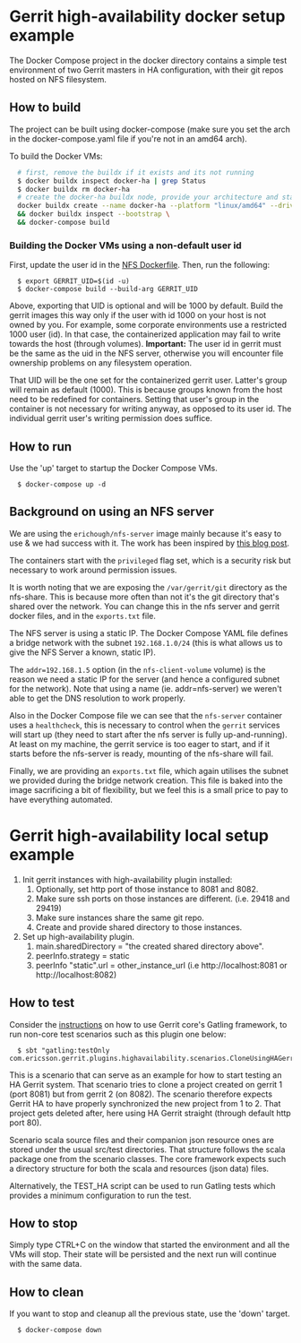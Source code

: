 # Gerrit high-availability docker setup example

The Docker Compose project in the docker directory contains a simple test 
environment of two Gerrit masters in HA configuration, with their git repos
hosted on NFS filesystem.

## How to build

The project can be built using docker-compose (make sure you set the 
arch in the docker-compose.yaml file if you're not in an amd64 arch).

To build the Docker VMs:
```bash
  # first, remove the buildx if it exists and its not running
  $ docker buildx inspect docker-ha | grep Status
  $ docker buildx rm docker-ha
  # create the docker-ha buildx node, provide your architecture and start it up
  docker buildx create --name docker-ha --platform "linux/amd64" --driver docker-container --use \
  && docker buildx inspect --bootstrap \
  && docker-compose build
```

### Building the Docker VMs using a non-default user id

First, update the user id in the [NFS Dockerfile](./docker/nfs/Dockerfile).
Then, run the following:
```
  $ export GERRIT_UID=$(id -u)
  $ docker-compose build --build-arg GERRIT_UID
```

Above, exporting that UID is optional and will be 1000 by default.
Build the gerrit images this way only if the user with id 1000 on your
host is not owned by you. For example, some corporate environments use a
restricted 1000 user (id). In that case, the containerized application
may fail to write towards the host (through volumes).
**Important:** The user id in gerrit must be the same as the uid in the
NFS server, otherwise you will encounter file ownership problems on any
filesystem operation. 

That UID will be the one set for the containerized gerrit user. Latter's
group will remain as default (1000). This is because groups known from
the host need to be redefined for containers. Setting that user's group
in the container is not necessary for writing anyway, as opposed to its
user id. The individual gerrit user's writing permission does suffice.

## How to run

Use the 'up' target to startup the Docker Compose VMs.

```
  $ docker-compose up -d
```

## Background on using an NFS server
We are using the `erichough/nfs-server` image mainly because it's easy to use & we had success with it.
The work has been inspired by [this blog post](https://nothing2say.co.uk/running-a-linux-based-nfs-server-in-docker-on-windows-b64445d5ada2).

The containers start with the `privileged` flag set, which is a security risk but necessary to work around
permission issues.

It is worth noting that we are exposing the `/var/gerrit/git` directory as the nfs-share. This is because
more often than not it's the git directory that's shared over the network. You can change this in the
nfs server and gerrit docker files, and in the `exports.txt` file.

The NFS server is using a static IP. The Docker Compose YAML file defines a bridge network with the
subnet `192.168.1.0/24` (this is what allows us to give the NFS Server a known, static IP).

The `addr=192.168.1.5` option (in the `nfs-client-volume` volume) is the reason we need a static IP for the server
(and hence a configured subnet for the network). Note that using a name (ie. addr=nfs-server) we weren't able to
get the DNS resolution to work properly.

Also in the Docker Compose file we can see that the `nfs-server` container uses a `healthcheck`, this is
necessary to control when the `gerrit` services will start up (they need to start after the nfs server is
fully up-and-running). At least on my machine, the gerrit service is too eager to start, and if it starts
before the nfs-server is ready, mounting of the nfs-share will fail.

Finally, we are providing an `exports.txt` file, which again utilises the subnet we provided during
the bridge network creation. This file is baked into the image sacrificing a bit of flexibility, but we feel this is
a small price to pay to have everything automated.

# Gerrit high-availability local setup example

 1. Init gerrit instances with high-availability plugin installed:
    1. Optionally, set http port of those instance to 8081 and 8082.
    2. Make sure ssh ports on those instances are different. (i.e. 29418 and 29419)
    3. Make sure instances share the same git repo.
    4. Create and provide shared directory to those instances.
 2. Set up high-availability plugin.
    1. main.sharedDirectory = "the created shared directory above".
    2. peerInfo.strategy = static
    3. peerInfo "static".url = other_instance_url (i.e http://localhost:8081 or http://localhost:8082)

## How to test

Consider the
[instructions](https://gerrit-review.googlesource.com/Documentation/dev-e2e-tests.html)
on how to use Gerrit core's Gatling framework, to run non-core test
scenarios such as this plugin one below:

```
  $ sbt "gatling:testOnly com.ericsson.gerrit.plugins.highavailability.scenarios.CloneUsingHAGerrit2"
```

This is a scenario that can serve as an example for how to start
testing an HA Gerrit system. That scenario tries to clone a project
created on gerrit 1 (port 8081) but from gerrit 2 (on 8082). The
scenario therefore expects Gerrit HA to have properly synchronized
the new project from 1 to 2. That project gets deleted after, here
using HA Gerrit straight (through default http port 80).

Scenario scala source files and their companion json resource ones are
stored under the usual src/test directories. That structure follows the
scala package one from the scenario classes. The core framework expects
such a directory structure for both the scala and resources (json data)
files.

Alternatively, the TEST_HA script can be used to run Gatling tests which
provides a minimum configuration to run the test.

## How to stop

Simply type CTRL+C on the window that started the environment
and all the VMs will stop. Their state will be persisted and the next
run will continue with the same data.

## How to clean

If you want to stop and cleanup all the previous state, use the 'down'
target.

```
  $ docker-compose down
```
